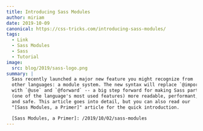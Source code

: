 ```yaml
---
title: Introducing Sass Modules
author: miriam
date: 2019-10-09
canonical: https://css-tricks.com/introducing-sass-modules/
tags:
  - Link
  - Sass Modules
  - Sass
  - Tutorial
image:
  src: blog/2019/sass-logo.png
summary: |
  Sass recently launched a major new feature you might recognize from
  other languages: a module system. The new syntax will replace `@import`
  with `@use` and `@forward` -- a big step forward for making Sass partials
  (one of the language's most used features) more readable, performant,
  and safe. This article goes into detail, but you can also read our
  "[Sass Modules, a Primer]" article for the quick introduction.

  [Sass Modules, a Primer]: /2019/10/02/sass-modules
---
```

